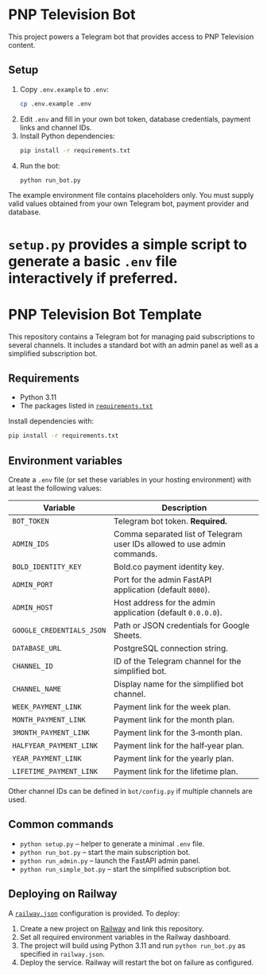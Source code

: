 
# PNP Television Bot

This project powers a Telegram bot that provides access to PNP Television content.

## Setup

1. Copy `.env.example` to `.env`:
   ```bash
   cp .env.example .env
   ```
2. Edit `.env` and fill in your own bot token, database credentials, payment links and channel IDs.
3. Install Python dependencies:
   ```bash
   pip install -r requirements.txt
   ```
4. Run the bot:
   ```bash
   python run_bot.py
   ```

The example environment file contains placeholders only. You must supply valid values obtained from your own Telegram bot, payment provider and database.

`setup.py` provides a simple script to generate a basic `.env` file interactively if preferred.
=======
# PNP Television Bot Template

This repository contains a Telegram bot for managing paid subscriptions to several channels.  It includes a standard bot with an admin panel as well as a simplified subscription bot.

## Requirements

* Python 3.11
* The packages listed in [`requirements.txt`](requirements.txt)

Install dependencies with:

```bash
pip install -r requirements.txt
```

## Environment variables

Create a `.env` file (or set these variables in your hosting environment) with at least the following values:

| Variable | Description |
|----------|-------------|
| `BOT_TOKEN` | Telegram bot token. **Required.** |
| `ADMIN_IDS` | Comma separated list of Telegram user IDs allowed to use admin commands. |
| `BOLD_IDENTITY_KEY` | Bold.co payment identity key. |
| `ADMIN_PORT` | Port for the admin FastAPI application (default `8080`). |
| `ADMIN_HOST` | Host address for the admin application (default `0.0.0.0`). |
| `GOOGLE_CREDENTIALS_JSON` | Path or JSON credentials for Google Sheets. |
| `DATABASE_URL` | PostgreSQL connection string. |
| `CHANNEL_ID` | ID of the Telegram channel for the simplified bot. |
| `CHANNEL_NAME` | Display name for the simplified bot channel. |
| `WEEK_PAYMENT_LINK` | Payment link for the week plan. |
| `MONTH_PAYMENT_LINK` | Payment link for the month plan. |
| `3MONTH_PAYMENT_LINK` | Payment link for the 3‑month plan. |
| `HALFYEAR_PAYMENT_LINK` | Payment link for the half‑year plan. |
| `YEAR_PAYMENT_LINK` | Payment link for the yearly plan. |
| `LIFETIME_PAYMENT_LINK` | Payment link for the lifetime plan. |

Other channel IDs can be defined in `bot/config.py` if multiple channels are used.

## Common commands

* `python setup.py` – helper to generate a minimal `.env` file.
* `python run_bot.py` – start the main subscription bot.
* `python run_admin.py` – launch the FastAPI admin panel.
* `python run_simple_bot.py` – start the simplified subscription bot.

## Deploying on Railway

A [`railway.json`](railway.json) configuration is provided.  To deploy:

1. Create a new project on [Railway](https://railway.app/) and link this repository.
2. Set all required environment variables in the Railway dashboard.
3. The project will build using Python 3.11 and run `python run_bot.py` as specified in `railway.json`.
4. Deploy the service.  Railway will restart the bot on failure as configured.

